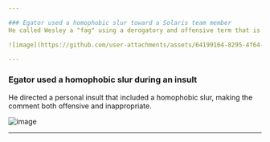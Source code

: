 ```yaml
---

### Egator used a homophobic slur toward a Solaris team member
He called Wesley a "fag" using a derogatory and offensive term that is harmful and unacceptable.

![image](https://github.com/user-attachments/assets/64199164-8295-4f64-a1da-d45e51a75d46)

---
```


### Egator used a homophobic slur during an insult

He directed a personal insult that included a homophobic slur, making the comment both offensive and inappropriate.

![image](https://github.com/user-attachments/assets/9a305cdc-aa65-47c2-a85f-5263a1a37fe0)

---
